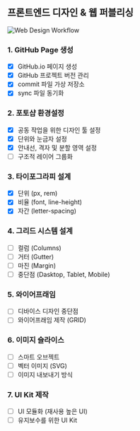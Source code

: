 ## 프론트엔드 디자인 & 웹 퍼블리싱

![Web Design Workflow](http://www.fantasky.ch/img/uploads/2014/09/6_web_technology_trends_2013.jpg)

### 1. GitHub Page 생성
- [x] GitHub.io 페이지 생성
- [x] GitHub 프로젝트 버전 관리
- [x] commit 파일 가상 저장소
- [x] sync 파일 동기화

### 2. 포토샵 환경설정
- [x] 공동 작업을 위한 디자인 툴 설정
- [x] 단위와 눈금자 설정
- [x] 안내선, 격자 및 분할 영역 설정
- [ ] 구조적 레이어 그룹화

### 3. 타이포그라피 설계
- [x] 단위 (px, rem)
- [x] 비율 (font, line-height)
- [x] 자간 (letter-spacing)

### 4. 그리드 시스템 설계
- [ ] 컬럼 (Columns)
- [ ] 거터 (Gutter)
- [ ] 마진 (Margin)
- [ ] 중단점 (Dasktop, Tablet, Mobile)

### 5. 와이어프래임
- [ ] 디바이스 디자인 중단점
- [ ] 와이어프래임 제작 (GRID)

### 6. 이미지 슬라이스
- [ ] 스마트 오브젝트
- [ ] 벡터 이미지 (SVG)
- [ ] 이미지 내보내기 방식

### 7. UI Kit 제작
- [ ] UI 모듈화 (재사용 높은 UI)
- [ ] 유지보수를 위한 UI Kit